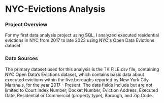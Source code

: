 # NYC-Evictions Analysis

### Project Overview

For my first data analysis project using SQL, I analyzed executed residential evictions in NYC from 2017 to late 2023 using NYC's Open Data Evictions dataset. 

### Data Sources

The primary dataset used for this analysis is the TK FILE.csv file, containing NYC Open Data’s Evictions dataset, which contains basic data about  executed evictions within the five boroughs reported by New York City Marshals, for the year 2017 - Present. The data fields include but are not limited to Court Index Number, Docket Number, Eviction Address, Executed Date, Residential or Commercial (property type), Borough, and Zip Code.
